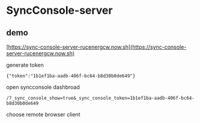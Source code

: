 # SyncConsole-server

## demo

[https://sync-console-server-rucenergcw.now.sh](https://sync-console-server-rucenergcw.now.sh)

generate token

```
{"token":"1b1ef1ba-aadb-406f-bc64-b8d30b0de649"}
```

open syncconsole dashbroad

```
/?_sync_console_show=true&_sync_console_token=1b1ef1ba-aadb-406f-bc64-b8d30b0de649
```

choose remote browser client




